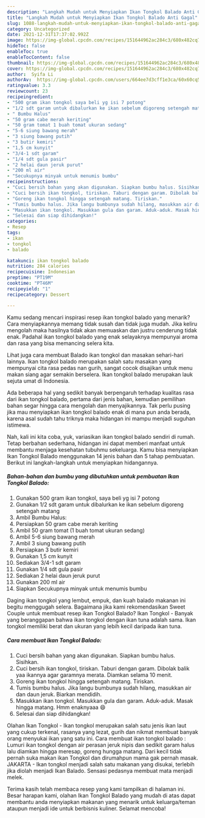 ```yaml
---
description: "Langkah Mudah untuk Menyiapkan Ikan Tongkol Balado Anti Gagal"
title: "Langkah Mudah untuk Menyiapkan Ikan Tongkol Balado Anti Gagal"
slug: 1088-langkah-mudah-untuk-menyiapkan-ikan-tongkol-balado-anti-gagal
category: Uncategorized
date: 2021-12-31T17:37:02.992Z
image: https://img-global.cpcdn.com/recipes/151644962ac284c3/680x482cq70/ikan-tongkol-balado-foto-resep-utama.jpg
hideToc: false
enableToc: true
enableTocContent: false
thumbnail: https://img-global.cpcdn.com/recipes/151644962ac284c3/680x482cq70/ikan-tongkol-balado-foto-resep-utama.jpg
cover: https://img-global.cpcdn.com/recipes/151644962ac284c3/680x482cq70/ikan-tongkol-balado-foto-resep-utama.jpg
author:  Syifa Li
authorAv:  https://img-global.cpcdn.com/users/664ee7d3cff1e3ca/60x60cq50/avatar.jpg
ratingvalue: 3.3
reviewcount: 23
recipeingredient:
- "500 gram ikan tongkol saya beli yg isi 7 potong"
- "1/2 sdt garam untuk dibalurkan ke ikan sebelum digoreng setengah matang"
- " Bumbu Halus"
- "50 gram cabe merah keriting"
- "50 gram tomat 1 buah tomat ukuran sedang"
- "5-6 siung bawang merah"
- "3 siung bawang putih"
- "3 butir kemiri"
- "1,5 cm kunyit"
- "3/4-1 sdt garam"
- "1/4 sdt gula pasir"
- "2 helai daun jeruk purut"
- "200 ml air"
- "Secukupnya minyak untuk menumis bumbu"
recipeinstructions:
- "Cuci bersih bahan yang akan digunakan. Siapkan bumbu halus. Sisihkan."
- "Cuci bersih ikan tongkol, tiriskan. Taburi dengan garam. Dibolak balik yaa ikannya agar garamnya merata. Diamkan selama 10 menit."
- "Goreng ikan tongkol hingga setengah matang. Tiriskan."
- "Tumis bumbu halus. Jika langu bumbunya sudah hilang, masukkan air dan daun jeruk. Biarkan mendidih."
- "Masukkan ikan tongkol. Masukkan gula dan garam. Aduk-aduk. Masak hingga matang. Hmm enaknyaaa 😄"
- "Selesai dan siap dihidangkan!"
categories:
- Resep
tags:
- ikan
- tongkol
- balado

katakunci: ikan tongkol balado 
nutrition: 284 calories
recipecuisine: Indonesian
preptime: "PT19M"
cooktime: "PT46M"
recipeyield: "1"
recipecategory: Dessert

---
```



Kamu sedang mencari inspirasi resep ikan tongkol balado yang menarik? Cara menyiapkannya memang tidak susah dan tidak juga mudah. Jika keliru mengolah maka hasilnya tidak akan memuaskan dan justru cenderung tidak enak. Padahal ikan tongkol balado yang enak selayaknya mempunyai aroma dan rasa yang bisa memancing selera kita.


Lihat juga cara membuat Balado ikan tongkol dan masakan sehari-hari lainnya. Ikan tongkol balado merupakan salah satu masakan yang mempunyai cita rasa pedas nan gurih, sangat cocok disajikan untuk menu makan siang agar semakin berselera. Ikan tongkol balado merupakan lauk sejuta umat di Indonesia.

Ada beberapa hal yang sedikit banyak berpengaruh terhadap kualitas rasa dari ikan tongkol balado, pertama dari jenis bahan, kemudian pemilihan bahan segar hingga cara mengolah dan menyajikannya. Tak perlu pusing jika mau menyiapkan ikan tongkol balado enak di mana pun anda berada, karena asal sudah tahu triknya maka hidangan ini mampu menjadi suguhan istimewa.


Nah, kali ini kita coba, yuk, variasikan ikan tongkol balado sendiri di rumah. Tetap berbahan sederhana, hidangan ini dapat memberi manfaat untuk membantu menjaga kesehatan tubuhmu sekeluarga. Kamu bisa menyiapkan Ikan Tongkol Balado menggunakan 14 jenis bahan dan 5 tahap pembuatan. Berikut ini langkah-langkah untuk menyiapkan hidangannya.

<!--inarticleads1-->

##### Bahan-bahan dan bumbu yang dibutuhkan untuk pembuatan Ikan Tongkol Balado:

1. Gunakan 500 gram ikan tongkol, saya beli yg isi 7 potong
1. Gunakan 1/2 sdt garam untuk dibalurkan ke ikan sebelum digoreng setengah matang
1. Ambil  Bumbu Halus:
1. Persiapkan 50 gram cabe merah keriting
1. Ambil 50 gram tomat (1 buah tomat ukuran sedang)
1. Ambil 5-6 siung bawang merah
1. Ambil 3 siung bawang putih
1. Persiapkan 3 butir kemiri
1. Gunakan 1,5 cm kunyit
1. Sediakan 3/4-1 sdt garam
1. Gunakan 1/4 sdt gula pasir
1. Sediakan 2 helai daun jeruk purut
1. Gunakan 200 ml air
1. Siapkan Secukupnya minyak untuk menumis bumbu


Daging ikan tongkol yang lembut, empuk, dan kuah balado makanan ini begitu menggugah selera. Bagaimana jika kami rekomendasikan Sweet Couple untuk membuat resep ikan Tongkol Balado? Ikan Tongkol - Banyak yang beranggapan bahwa ikan tongkol dengan ikan tuna adalah sama. Ikan tongkol memiliki berat dan ukuran yang lebih kecil daripada ikan tuna. 

<!--inarticleads2-->

##### Cara membuat Ikan Tongkol Balado:

1. Cuci bersih bahan yang akan digunakan. Siapkan bumbu halus. Sisihkan.
1. Cuci bersih ikan tongkol, tiriskan. Taburi dengan garam. Dibolak balik yaa ikannya agar garamnya merata. Diamkan selama 10 menit.
1. Goreng ikan tongkol hingga setengah matang. Tiriskan.
1. Tumis bumbu halus. Jika langu bumbunya sudah hilang, masukkan air dan daun jeruk. Biarkan mendidih.
1. Masukkan ikan tongkol. Masukkan gula dan garam. Aduk-aduk. Masak hingga matang. Hmm enaknyaaa 😄
1. Selesai dan siap dihidangkan!

Olahan Ikan Tongkol - Ikan tongkol merupakan salah satu jenis ikan laut yang cukup terkenal, rasanya yang lezat, gurih dan nikmat membuat banyak orang menyukai ikan yang satu ini. Cara membuat ikan tongkol balado : Lumuri ikan tongkol dengan air perasan jeruk nipis dan sedikit garam halus lalu diamkan hingga meresap, goreng hungga matang. Dari kecil tidak pernah suka makan ikan Tongkol dan dirumahpun mama gak pernah masak. JAKARTA - Ikan tongkol menjadi salah satu makanan yang disukai, terlebih jika diolah menjadi Ikan Balado. Sensasi pedasnya membuat mata menjadi melek. 

Terima kasih telah membaca resep yang kami tampilkan di halaman ini. Besar harapan kami, olahan Ikan Tongkol Balado yang mudah di atas dapat membantu anda menyiapkan makanan yang menarik untuk keluarga/teman ataupun menjadi ide untuk berbisnis kuliner. Selamat mencoba!
